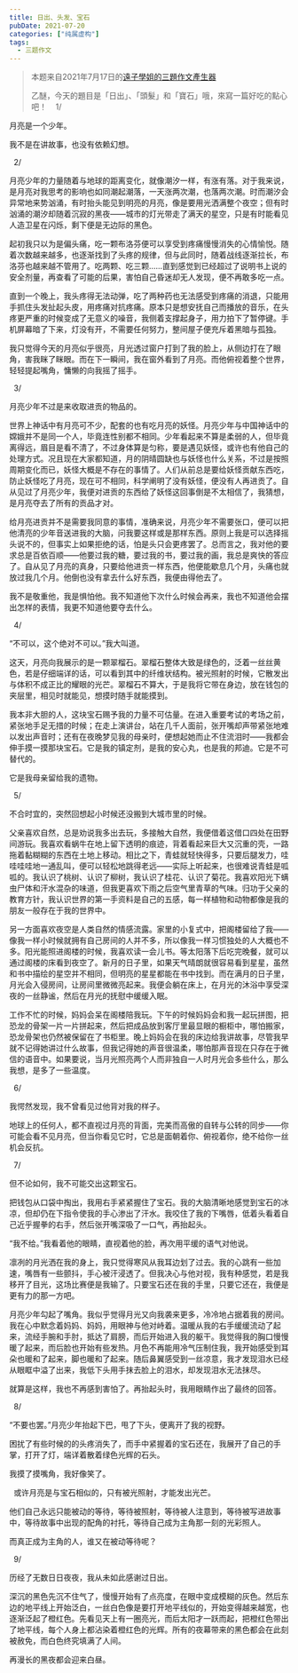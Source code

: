 ```yaml
---
title: 日出、头发、宝石
pubDate: 2021-07-20
categories: ["纯属虚构"]
tags:
  - 三题作文
---
```


> 本题来自2021年7月17日的[遠子學姐的三題作文產生器](https://cn.shindanmaker.com/250356)
>
> 乙醚，今天的題目是「日出」、「頭髮」和「寶石」哦，來寫一篇好吃的點心吧！&nbsp;
&nbsp;
1/

月亮是一个少年。

我不是在讲故事，也没有依赖幻想。

&nbsp;
2/

月亮少年的力量随着与地球的距离变化，就像潮汐一样，有涨有落。对于我来说，是月亮对我思考的影响也如同潮起潮落，一天涨两次潮，也落两次潮。时而潮汐会异常地来势汹涌，有时抬头能见到明亮的月亮，像是要用光洒满整个夜空；但有时汹涌的潮汐却随着沉寂的黑夜——城市的灯光带走了满天的星空，只是有时能看见人造卫星在闪烁，剩下便是无边际的黑色。

起初我只以为是偏头痛，吃一颗布洛芬便可以享受到疼痛慢慢消失的心情愉悦。随着次数越来越多，也逐渐找到了头疼的规律，但与此同时，随着战线逐渐拉长，布洛芬也越来越不管用了。吃两颗、吃三颗……直到感觉到已经超过了说明书上说的安全剂量，再查看了可能的后果，害怕自己昏迷却无人发现，便不再敢多吃一点。

直到一个晚上，我头疼得无法动弹，吃了两种药也无法感受到疼痛的消退，只能用手抓住头发扯起头皮，用疼痛对抗疼痛。原本只是想安抚自己而播放的音乐，在头疼更严重的时候变成了无意义的噪音，我侧着支撑起身子，用力拍下了暂停键。手机屏幕暗了下来，灯没有开，不需要任何努力，整间屋子便充斥着黑暗与孤独。

我只觉得今天的月亮似乎很亮，月光透过窗户打到了我的脸上，从侧边打在了眼角，害我眯了眯眼。而在下一瞬间，我在窗外看到了月亮。而他俯视着整个世界，轻轻提起嘴角，慵懒的向我摇了摇手。

&nbsp;
3/

月亮少年不过是来收取进贡的物品的。

世界上神话中有月亮可不少，配套的也有吃月亮的妖怪。月亮少年与中国神话中的嫦娥并不是同一个人，毕竟连性别都不相同。少年看起来不算是柔弱的人，但毕竟离得远，眉目是看不清了，不过身体算是匀称，要是遇见妖怪，或许也有他自己的处理方式。况且现在大家都知道，月的阴晴圆缺也与妖怪也什么关系，不过是按照周期变化而已，妖怪大概是不存在的事情了。人们从前总是要给妖怪贡献东西吃，防止妖怪吃了月亮，现在可不相同，科学阐明了没有妖怪，便没有人再进贡了。自从见过了月亮少年，我便对进贡的东西给了妖怪这回事倒是不太相信了，我猜想，是月亮夺去了所有的贡品才对。

给月亮进贡并不是需要我同意的事情，准确来说，月亮少年不需要张口，便可以把他清亮的少年音送进我的大脑，问我要这样或是那样东西。原则上我是可以选择摇头说不的，但事实上如果拒绝的话，怕是头只会更疼罢了。总而言之，我对他的要求总是百依百顺——他要过我的糖，要过我的书，要过我的画，我总是爽快的答应了。自从见了月亮的真身，只要给他进贡一样东西，他便能歇息几个月，头痛也就放过我几个月。他倒也没有拿去什么好东西，我便由得他去了。

我不是敬重他，我是惧怕他。我不知道他下次什么时候会再来，我也不知道他会摆出怎样的表情，我更不知道他要夺去什么。

&nbsp;
 4/

“不可以，这个绝对不可以。”我大叫道。

这天，月亮向我展示的是一颗翠榴石。翠榴石整体大致是绿色的，泛着一丝丝黄色，若是仔细端详的话，可以看到其中的纤维状结构。被光照射的时候，它散发出与体积不成正比的耀眼的光芒。翠榴石不算大，于是我将它带在身边，放在钱包的夹层里，相见时就能见，想摸时随手就能摸到。

我本非大胆的人，这块宝石赐予我的力量不可估量。在进入重要考试的考场之前，紧张地手足无措的时候；在走上演讲台，站在几千人面前，张开嘴却声带紧张地难以发出声音时；还有在夜晚梦见我的母亲时，便想起她而止不住流泪时——我都会伸手摸一摸那块宝石。它是我的镇定剂，是我的安心丸，也是我的邦迪。它是不可替代的。

它是我母亲留给我的遗物。

&nbsp;
5/

不合时宜的，突然回想起小时候还没搬到大城市里的时候。

父亲喜欢自然，总是劝说我多出去玩，多接触大自然，我便借着这借口四处在田野间游玩。我喜欢看蜗牛在地上留下透明的痕迹，背着看起来巨大又沉重的壳，一路拖着黏糊糊的东西在土地上移动。相比之下，青蛙就轻快得多，只要后腿发力，哇哇哇哇地一通乱叫，便可以轻松地跳得老远——实际上听起来，也很难说青蛙是呱呱的。我认识了桃树、认识了柳树，我认识了桂花、认识了菊花。我喜欢阳光下螨虫尸体和汗水混杂的味道，但我更喜欢下雨之后空气里青草的气味。归功于父亲的教育方针，我认识世界的第一手资料是自己的五感，每一样植物和动物都像是我的朋友一般存在于我的世界中。

另一方面喜欢夜空是人类自然的情感流露。家里的小复式中，把阁楼留给了我——像我一样小时候就拥有自己房间的人并不多，所以像我一样习惯独处的人大概也不多。阳光能照进阁楼的时候，我喜欢读一会儿书。等太阳落下后吃完晚餐，就可以通过阁楼的床看到夜空了。新月的日子里，如果天气晴朗就很容易看到星星，虽然和书中描绘的星空并不相同，但明亮的星星都能在书中找到。而在满月的日子里，月光会入侵房间，让房间里微微亮起来。我便会躺在床上，在月光的沐浴中享受深夜的一丝静谧，然后在月光的抚慰中缓缓入眠。

工作不忙的时候，妈妈会呆在阁楼陪我玩。下午的时候妈妈会和我一起玩拼图，把恐龙的骨架一片一片拼起来，然后把成品放到客厅里最显眼的橱柜中，哪怕搬家，恐龙骨架也仍然被保留在了书柜里。晚上妈妈会在我的床边给我讲故事，尽管我早就不记得她讲过什么故事，但我记得她的声音很温柔，哪怕那声音现在只存在于微信的语音中。如果要说，当月光照亮两个人而非独自一人时月光会多些什么，那么我想，是多了一些温度。

&nbsp;
6/

我愕然发现，我不曾看见过他背对我的样子。

地球上的任何人，都不直视过月亮的背面，完美而高傲的自转与公转的同步——你可能会看不见月亮，但当你看见它时，它总是面朝着你、俯视着你，绝不给你一丝机会反抗。

&nbsp;
7/

但不论如何，我不可能交出这颗宝石。

把钱包从口袋中掏出，我用右手紧紧握住了宝石。我的大脑清晰地感觉到宝石的冰凉，但却仍在下指令使我的手心渗出了汗水。我咬住了我的下嘴唇，低着头看着自己近乎握拳的右手，然后张开嘴深吸了一口气，再抬起头。

“我不给。”我看着他的眼睛，直视着他的脸，再次用平缓的语气对他说。

凛冽的月光洒在我的身上，我只觉得寒风从我耳边划了过去。我的心跳有一些加速，嘴唇有一些颤抖，手心被汗浸透了。但我决心与他对视，我有种感觉，若是我移开了目光，这场比赛便是我输了。只要宝石还在我的手里，只要它还在，我便是更有力的那一方吧。

月亮少年勾起了嘴角。我似乎觉得月光又向我袭来更多，冷冷地占据着我的房间。我在心中默念着妈妈、妈妈，用眼神与他对峙着。温暖从我的右手缓缓流动了起来，流经手腕和手肘，抵达了肩膀，而后开始进入我的躯干。我觉得我的胸口慢慢暖了起来，而后脸也开始有些发热。月色不再能用冷气压制住我，我开始感受到耳朵也暖和了起来，脚也暖和了起来。随后鼻翼感受到一丝凉意，我才发现泪水已经从眼眶中溢了出来，我低下头用手抹去脸上的泪水，却发现泪水无法抹尽。

就算是这样，我也不再感到害怕了。再抬起头时，我用眼睛作出了最终的回答。

&nbsp;
8/

“不要也罢。”月亮少年抬起下巴，甩了下头，便离开了我的视野。

困扰了有些时候的的头疼消失了，而手中紧握着的宝石还在，我展开了自己的手掌，打开了灯，端详着散着绿色光辉的石头。

我摸了摸嘴角，我好像笑了。

&nbsp;
或许月亮是与宝石相似的，只有被光照射，才能发出光芒。

他们自己永远只能被动的等待，等待被照射，等待被人注意到，等待被写进故事中，等待故事中出现的配角的衬托，等待自己成为主角那一刻的光彩照人。

而真正成为主角的人，谁又在被动等待呢？

&nbsp;
9/

历经了无数日日夜夜，我从未如此感谢过日出。

深沉的黑色先沉不住气了，慢慢开始有了点亮度，在眼中变成模糊的灰色。然后东边的地平线上开始泛白，一丝白色像是要打开地平线似的，开始变得越来越宽，也逐渐泛起了橙红色。先看见天上有一圈亮光，而后太阳才一跃而起，把橙红色带出了地平线，每个人身上都沾染着橙红色的光辉。所有的夜幕带来的黑色都会在此刻被赦免，而白色终究填满了人间。

再漫长的黑夜都会迎来白昼。
